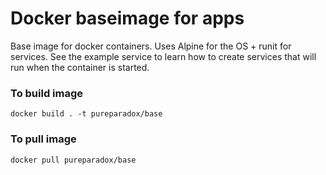 # Docker baseimage for apps

Base image for docker containers. Uses Alpine for the OS + runit for services. See the example service to learn how to create
services that will run when the container is started.

### To build image

  `docker build . -t pureparadox/base`
  
### To pull image

  `docker pull pureparadox/base`
  
